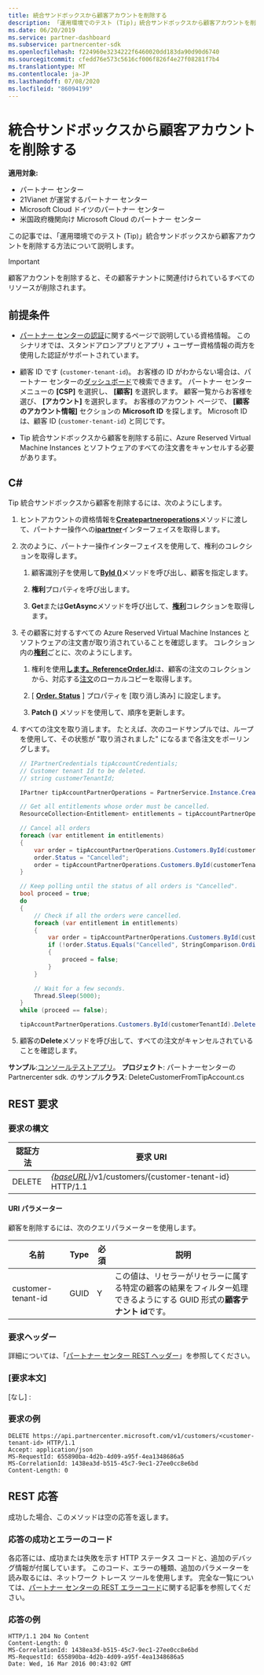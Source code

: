 ```yaml
---
title: 統合サンドボックスから顧客アカウントを削除する
description: 「運用環境でのテスト (Tip)」統合サンドボックスから顧客アカウントを削除する方法。
ms.date: 06/20/2019
ms.service: partner-dashboard
ms.subservice: partnercenter-sdk
ms.openlocfilehash: f224960e3234222f6460020dd183da90d90d6740
ms.sourcegitcommit: cfedd76e573c5616cf006f826f4e27f08281f7b4
ms.translationtype: MT
ms.contentlocale: ja-JP
ms.lasthandoff: 07/08/2020
ms.locfileid: "86094199"
---
```

# <a name="delete-a-customer-account-from-the-integration-sandbox"></a>統合サンドボックスから顧客アカウントを削除する

**適用対象:**

- パートナー センター
- 21Vianet が運営するパートナー センター
- Microsoft Cloud ドイツのパートナー センター
- 米国政府機関向け Microsoft Cloud のパートナー センター

この記事では、「運用環境でのテスト (Tip)」統合サンドボックスから顧客アカウントを削除する方法について説明します。

> [!IMPORTANT]
> 顧客アカウントを削除すると、その顧客テナントに関連付けられているすべてのリソースが削除されます。

## <a name="prerequisites"></a>前提条件

- [パートナー センターの認証](partner-center-authentication.md)に関するページで説明している資格情報。 このシナリオでは、スタンドアロンアプリとアプリ + ユーザー資格情報の両方を使用した認証がサポートされています。

- 顧客 ID です (`customer-tenant-id`)。 お客様の ID がわからない場合は、パートナー センターの[ダッシュボード](https://partner.microsoft.com/dashboard)で検索できます。 パートナー センター メニューの **[CSP]** を選択し、 **[顧客]** を選択します。 顧客一覧からお客様を選び、 **[アカウント]** を選択します。 お客様のアカウント ページで、 **[顧客のアカウント情報]** セクションの **Microsoft ID** を探します。 Microsoft ID は、顧客 ID (`customer-tenant-id`) と同じです。

- Tip 統合サンドボックスから顧客を削除する前に、Azure Reserved Virtual Machine Instances とソフトウェアのすべての注文書をキャンセルする必要があります。

## <a name="c"></a>C\#

Tip 統合サンドボックスから顧客を削除するには、次のようにします。

1. ヒントアカウントの資格情報を[**Createpartneroperations**](https://docs.microsoft.com/dotnet/api/microsoft.store.partnercenter.partnerservice.instance)メソッドに渡して、パートナー操作への[**ipartner**](https://docs.microsoft.com/dotnet/api/microsoft.store.partnercenter.ipartner)インターフェイスを取得します。

2. 次のように、パートナー操作インターフェイスを使用して、権利のコレクションを取得します。

    1. 顧客識別子を使用して[**ById ()**](https://docs.microsoft.com/dotnet/api/microsoft.store.partnercenter.customers.icustomercollection.byid)メソッドを呼び出し、顧客を指定します。

    2. **権利**プロパティを呼び出します。

    3. **Get**または**GetAsync**メソッドを呼び出して、[**権利**](entitlement-resources.md)コレクションを取得します。

3. その顧客に対するすべての Azure Reserved Virtual Machine Instances とソフトウェアの注文書が取り消されていることを確認します。 コレクション内の[**権利**](entitlement-resources.md)ごとに、次のようにします。

    1. 権利を使用[**します。ReferenceOrder.Id**](entitlement-resources.md#referenceorder)は、顧客の注文のコレクションから、対応する[注文](order-resources.md#order)のローカルコピーを取得します。

    2. [ [**Order. Status**](order-resources.md#order) ] プロパティを [取り消し済み] に設定します。

    3. **Patch ()** メソッドを使用して、順序を更新します。

4. すべての注文を取り消します。 たとえば、次のコードサンプルでは、ループを使用して、その状態が "取り消されました" になるまで各注文をポーリングします。

    ``` csharp
    // IPartnerCredentials tipAccountCredentials;
    // Customer tenant Id to be deleted.
    // string customerTenantId;

    IPartner tipAccountPartnerOperations = PartnerService.Instance.CreatePartnerOperations(tipAccountCredentials);

    // Get all entitlements whose order must be cancelled.
    ResourceCollection<Entitlement> entitlements = tipAccountPartnerOperations.Customers.ById(customerTenantId).Entitlements.Get();

    // Cancel all orders
    foreach (var entitlement in entitlements)
    {
        var order = tipAccountPartnerOperations.Customers.ById(customerTenantId).Orders.ById(entitlement.ReferenceOrder.Id).Get();
        order.Status = "Cancelled";
        order = tipAccountPartnerOperations.Customers.ById(customerTenantId).Orders.ById(order.Id).Patch(order);
    }

    // Keep polling until the status of all orders is "Cancelled".
    bool proceed = true;
    do
    {
        // Check if all the orders were cancelled.
        foreach (var entitlement in entitlements)
        {
            var order = tipAccountPartnerOperations.Customers.ById(customerTenantId).Orders.ById(entitlement.ReferenceOrder.Id).Get();
            if (!order.Status.Equals("Cancelled", StringComparison.OrdinalIgnoreCase))
            {
                proceed = false;
            }
        }

        // Wait for a few seconds.
        Thread.Sleep(5000);
    }
    while (proceed == false);

    tipAccountPartnerOperations.Customers.ById(customerTenantId).Delete();
    ```

5. 顧客の**Delete**メソッドを呼び出して、すべての注文がキャンセルされていることを確認します。

**サンプル**:[コンソールテストアプリ](console-test-app.md)。 **プロジェクト**: パートナーセンターの Partnercenter sdk. のサンプル**クラス**: DeleteCustomerFromTipAccount.cs

## <a name="rest-request"></a>REST 要求

### <a name="request-syntax"></a>要求の構文

| 認証方法     | 要求 URI                                                                            |
|------------|----------------------------------------------------------------------------------------|
| DELETE     | [*{baseURL}*](partner-center-rest-urls.md)/v1/customers/{customer-tenant-id} HTTP/1.1 |

#### <a name="uri-parameter"></a>URI パラメーター

顧客を削除するには、次のクエリパラメーターを使用します。

| 名前                   | Type     | 必須 | 説明                                                                         |
|------------------------|----------|----------|-------------------------------------------------------------------------------------|
| customer-tenant-id     | GUID     | Y        | この値は、リセラーがリセラーに属する特定の顧客の結果をフィルター処理できるようにする GUID 形式の**顧客テナント id**です。 |

### <a name="request-headers"></a>要求ヘッダー

詳細については、「[パートナー センター REST ヘッダー](headers.md)」を参照してください。

### <a name="request-body"></a>[要求本文]

[なし] :

### <a name="request-example"></a>要求の例

```http
DELETE https://api.partnercenter.microsoft.com/v1/customers/<customer-tenant-id> HTTP/1.1
Accept: application/json
MS-RequestId: 655890ba-4d2b-4d09-a95f-4ea1348686a5
MS-CorrelationId: 1438ea3d-b515-45c7-9ec1-27ee0cc8e6bd
Content-Length: 0
```

## <a name="rest-response"></a>REST 応答

成功した場合、このメソッドは空の応答を返します。

### <a name="response-success-and-error-codes"></a>応答の成功とエラーのコード

各応答には、成功または失敗を示す HTTP ステータス コードと、追加のデバッグ情報が付属しています。 このコード、エラーの種類、追加のパラメーターを読み取るには、ネットワーク トレース ツールを使用します。 完全な一覧については、[パートナー センターの REST エラーコード](error-codes.md)に関する記事を参照してください。

### <a name="response-example"></a>応答の例

```http
HTTP/1.1 204 No Content
Content-Length: 0
MS-CorrelationId: 1438ea3d-b515-45c7-9ec1-27ee0cc8e6bd
MS-RequestId: 655890ba-4d2b-4d09-a95f-4ea1348686a5
Date: Wed, 16 Mar 2016 00:43:02 GMT
```
